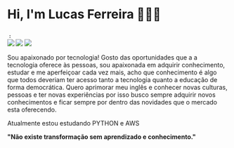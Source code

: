 # Hi, I'm Lucas Ferreira 👨🏻‍💻 

​	<sub> <strong>: </strong> <br>
[<img src = "https://img.shields.io/badge/GitHub-100000?style=for-the-badge&logo=github&logoColor=white">](https://github.com/LucasFerreira93)
[<img src="https://img.shields.io/badge/linkedin-%230077B5.svg?&style=for-the-badge&logo=linkedin&logoColor=white" />](https://www.linkedin.com/in/priscilaferreira93/[)
[<img src = "https://img.shields.io/badge/instagram-%23E4405F.svg?&style=for-the-badge&logo=instagram&logoColor=white">](https://www.instagram.com/priscila_ferreira21/)
</sub>

</h4>



Sou apaixonado por tecnologia! Gosto das oportunidades que a a tecnologia oferece às pessoas, sou apaixonada em adquirir conhecimento, estudar e me aperfeiçoar cada vez mais, acho que conhecimento é algo que todos deveriam ter acesso tanto a tecnologia quanto a educação de forma democrática. Quero aprimorar meu inglês e conhecer novas culturas, pessoas e ter novas experiências por isso busco sempre adquirir novos conhecimentos e ficar sempre por dentro das novidades que o mercado esta oferecendo.


Atualmente estou estudando PYTHON e AWS


**"Não existe transformação sem aprendizado e conhecimento."**


